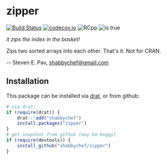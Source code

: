 

# zipper

[![Build Status](https://travis-ci.org/shabbychef/zipper.png)](https://travis-ci.org/shabbychef/zipper)
[![codecov.io](http://codecov.io/github/shabbychef/zipper/coverage.svg?branch=master)](http://codecov.io/github/shabbychef/zipper?branch=master)
![RCpp](https://img.shields.io/badge/RCpp-inside-blue.svg)
![is true](https://img.shields.io/badge/who%20%22needs%22CRAN-dd33ff.svg)

  _it zips the index in the basket!_


Zips two sorted arrays into each other. That's it. Not for CRAN.

-- Steven E. Pav, shabbychef@gmail.com

## Installation

This package can be installed 
via [drat](https://github.com/eddelbuettel/drat "drat"), or
from github:


```r
# via drat:
if (require(drat)) {
    drat:::add("shabbychef")
    install.packages("zipper")
}
# get snapshot from github (may be buggy)
if (require(devtools)) {
    install_github("shabbychef/zipper")
}
```

